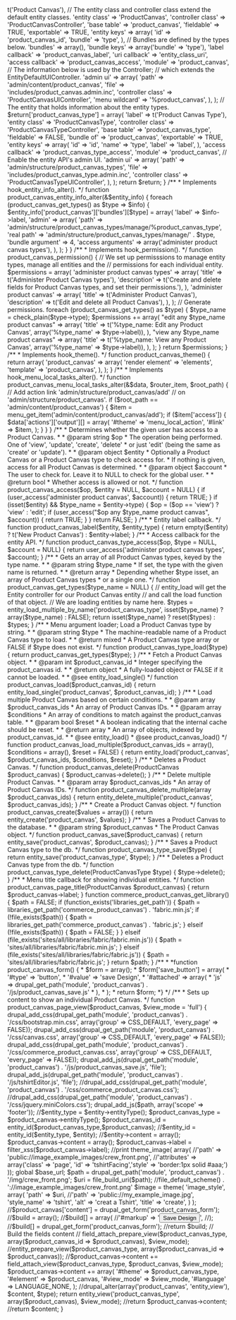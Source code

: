 <?php

/**
 * @file
 * Implementation of Entity Product Canvas.
 */

/**
 * Implements hook_entity_info().
 */
function product_canvas_entity_info() {
  $return['product_canvas'] = array(
    'label' => t('Product Canvas'),
    // The entity class and controller class extend the default entity classes.
    'entity class' => 'ProductCanvas',
    'controller class' => 'ProductCanvasController',
    'base table' => 'product_canvas',
    'fieldable' => TRUE,
    'exportable' => TRUE,
    'entity keys' => array(
      'id' => 'product_canvas_id',
      'bundle' => 'type',
    ),
    // Bundles are defined by the types below.
    'bundles' => array(),
    'bundle keys' => array('bundle' => 'type'),
    'label callback' => 'product_canvas_label',
    'uri callback' => 'entity_class_uri',
    'access callback' => 'product_canvas_access',
    'module' => 'product_canvas',
    // The information below is used by the Controller;
    // which extends the EntityDefaultUIController.
    'admin ui' => array(
      'path' => 'admin/content/product_canvas',
      'file' => 'includes/product_canvas.admin.inc',
      'controller class' => 'ProductCanvasUIController',
      'menu wildcard' => '%product_canvas',
    ),
  );
  // The entity that holds information about the entity types.
  $return['product_canvas_type'] = array(
    'label' => t('Product Canvas Type'),
    'entity class' => 'ProductCanvasType',
    'controller class' => 'ProductCanvasTypeController',
    'base table' => 'product_canvas_type',
    'fieldable' => FALSE,
    'bundle of' => 'product_canvas',
    'exportable' => TRUE,
    'entity keys' => array(
      'id' => 'id',
      'name' => 'type',
      'label' => 'label',
    ),
    'access callback' => 'product_canvas_type_access',
    'module' => 'product_canvas',
    // Enable the entity API's admin UI.
    'admin ui' => array(
      'path' => 'admin/structure/product_canvas_types',
      'file' => 'includes/product_canvas_type.admin.inc',
      'controller class' => 'ProductCanvasTypeUIController',
    ),
  );

  return $return;
}

/**
 * Implements hook_entity_info_alter().
 */
function product_canvas_entity_info_alter(&$entity_info) {
  foreach (product_canvas_get_types() as $type => $info) {
    $entity_info['product_canvas']['bundles'][$type] = array(
      'label' => $info->label,
      'admin' => array(
        'path' => 'admin/structure/product_canvas_types/manage/%product_canvas_type',
        'real path' => 'admin/structure/product_canvas_types/manage/' . $type,
        'bundle argument' => 4,
        'access arguments' => array('administer product canvas types'),
      ),
    );
  }
}

/**
 * Implements hook_permission().
 */
function product_canvas_permission() {
  // We set up permisssions to manage entity types, manage all entities and the
  // permissions for each individual entity.
  $permissions = array(
    'administer product canvas types' => array(
      'title' => t('Administer Product Canvas types'),
      'description' => t('Create and delete fields for Product Canvas types, and set their permissions.'),
    ),
    'administer product canvas' => array(
      'title' => t('Administer Product Canvas'),
      'description' => t('Edit and delete all Product Canvas'),
    ),
  );

  // Generate permissions.
  foreach (product_canvas_get_types() as $type) {
    $type_name = check_plain($type->type);
    $permissions += array(
      "edit any $type_name product canvas" => array(
        'title' => t('%type_name: Edit any Product Canvas', array('%type_name' => $type->label)),
      ),
      "view any $type_name product canvas" => array(
        'title' => t('%type_name: View any Product Canvas', array('%type_name' => $type->label)),
      ),
    );
  }

  return $permissions;
}

/** 
 * Implements hook_theme().
 */
function product_canvas_theme() {
  return array(
   'product_canvas' => array(
       'render element' => 'elements',
       'template' => 'product_canvas',
    ),
  );
}

/**
 * Implements hook_menu_local_tasks_alter().
 */
function product_canvas_menu_local_tasks_alter(&$data, $router_item, $root_path) {
  // Add action link 'admin/structure/product_canvas/add'
  // on 'admin/structure/product_canvas'.
  if ($root_path == 'admin/content/product_canvas') {
    $item = menu_get_item('admin/content/product_canvas/add');
    if ($item['access']) {
      $data['actions']['output'][] = array(
        '#theme' => 'menu_local_action',
        '#link' => $item,
      );
    }
  }
}

/**
 * Determines whether the given user has access to a Product Canvas.
 *
 * @param string $op
 *   The operation being performed. One of 'view', 'update', 'create', 'delete'
 *   or just 'edit' (being the same as 'create' or 'update').
 *
 * @param object $entity
 *   Optionally a Product Canvas or a Product Canvas type to check access for.
 *   If nothing is given, access for all Product Canvas is determined.
 *
 * @param object $account
 *   The user to check for. Leave it to NULL to check for the global user.
 *
 * @return bool
 *   Whether access is allowed or not.
 */
function product_canvas_access($op, $entity = NULL, $account = NULL) {
  if (user_access('administer product canvas', $account)) {
    return TRUE;
  }

  if (isset($entity) && $type_name = $entity->type) {
    $op = ($op == 'view') ? 'view' : 'edit';
    if (user_access("$op any $type_name product canvas", $account)) {
      return TRUE;
    }
  }

  return FALSE;
}

/**
 * Entity label callback.
 */
function product_canvas_label($entity, $entity_type) {
  return empty($entity) ? t('New Product Canvas') : $entity->label;
}

/**
 * Access callback for the entity API.
 */
function product_canvas_type_access($op, $type = NULL, $account = NULL) {
  return user_access('administer product canvas types', $account);
}

/**
 * Gets an array of all Product Canvas types, keyed by the type name.
 *
 * @param string $type_name
 *   If set, the type with the given name is returned.
 *
 * @return array
 *   Depending whether $type isset, an array of Product Canvas types
 *   or a single one.
 */
function product_canvas_get_types($type_name = NULL) {
  // entity_load will get the Entity controller for our Product Canvas entity
  // and call the load function of that object.
  // We are loading entities by name here.
  $types = entity_load_multiple_by_name('product_canvas_type', isset($type_name) ? array($type_name) : FALSE);

  return isset($type_name) ? reset($types) : $types;
}

/**
 * Menu argument loader; Load a Product Canvas type by string.
 *
 * @param string $type
 *   The machine-readable name of a Product Canvas type to load.
 *
 * @return mixed
 *   A Product Canvas type array or FALSE if $type does not exist.
 */
function product_canvas_type_load($type) {
  return product_canvas_get_types($type);
}

/**
 * Fetch a Product Canvas object.
 *
 * @param int $product_canvas_id
 *   Integer specifying the product_canvas id.
 *
 * @return object
 *   A fully-loaded object or FALSE if it cannot be loaded.
 *
 * @see entity_load_single()
 */
function product_canvas_load($product_canvas_id) {
  return entity_load_single('product_canvas', $product_canvas_id);
}

/**
 * Load multiple Product Canvas based on certain conditions.
 *
 * @param array $product_canvas_ids
 *   An array of Product Canvas IDs.
 *
 * @param array $conditions
 *   An array of conditions to match against the product_canvas table.
 *
 * @param bool $reset
 *   A boolean indicating that the internal cache should be reset.
 *
 * @return array
 *   An array of objects, indexed by product_canvas_id.
 *
 * @see entity_load()
 * @see product_canvas_load()
 */
function product_canvas_load_multiple($product_canvas_ids = array(), $conditions = array(), $reset = FALSE) {
  return entity_load('product_canvas', $product_canvas_ids, $conditions, $reset);
}

/**
 * Deletes a Product Canvas.
 */
function product_canvas_delete(ProductCanvas $product_canvas) {
  $product_canvas->delete();
}

/**
 * Delete multiple Product Canvas.
 *
 * @param array $product_canvas_ids
 *   An array of Product Canvas IDs.
 */
function product_canvas_delete_multiple(array $product_canvas_ids) {
  return entity_delete_multiple('product_canvas', $product_canvas_ids);
}

/**
 * Create a Product Canvas object.
 */
function product_canvas_create($values = array()) {
  return entity_create('product_canvas', $values);
}

/**
 * Saves a Product Canvas to the database.
 *
 * @param string $product_canvas
 *   The Product Canvas object.
 */
function product_canvas_save($product_canvas) {
  return entity_save('product_canvas', $product_canvas);
}

/**
 * Saves a Product Canvas type to the db.
 */
function product_canvas_type_save($type) {
  return entity_save('product_canvas_type', $type);
}

/**
 * Deletes a Product Canvas type from the db.
 */
function product_canvas_type_delete(ProductCanvasType $type) {
  $type->delete();
}

/**
 * Menu title callback for showing individual entities.
 */
function product_canvas_page_title(ProductCanvas $product_canvas) {
  return $product_canvas->label;
}

function commerce_product_canvas_get_library() {

 $path = FALSE;

  if (function_exists('libraries_get_path')) {
    $path = libraries_get_path('commerce_product_canvas') . 'fabric.min.js';
    if (!file_exists($path)) {
      $path = libraries_get_path('commerce_product_canvas') . 'fabric.js';
    }
    elseif (!file_exists($path)) {
      $path = FALSE;
    }
  }
  elseif (file_exists('sites/all/libraries/fabric/fabric.min.js')) {
    $path = 'sites/all/libraries/fabric/fabric.min.js';
  }
  elseif (file_exists('sites/all/libraries/fabric/fabric.js')) {
    $path = 'sites/all/libraries/fabric/fabric.js';
  }

  return $path;
}

/**
*
*function product_canvas_form() {
*    $form = array();
*    $form['save_button'] = array(
*      '#type' => 'button',
*      '#value' => 'save Design',
*      '#attached' => array(
*        'js' => drupal_get_path('module', 'product_canvas') . '/js/product_canvas_save.js'
*      ),
*    );
*    return $form;
*}
 */
 
/**
 * Sets up content to show an individual Product Canvas.
 */

function product_canvas_page_view($product_canvas, $view_mode = 'full') {

drupal_add_css(drupal_get_path('module', 'product_canvas') . '/css/bootstrap.min.css', array('group' => CSS_DEFAULT, 'every_page' => FALSE));
drupal_add_css(drupal_get_path('module', 'product_canvas') . '/css/canvas.css', array('group' => CSS_DEFAULT, 'every_page' => FALSE));

drupal_add_css(drupal_get_path('module', 'product_canvas') . '/css/commerce_product_canvas.css', array('group' => CSS_DEFAULT, 'every_page' => FALSE));
 drupal_add_js(drupal_get_path('module', 'product_canvas') . '/js/product_canvas_save.js', 'file');
 drupal_add_js(drupal_get_path('module', 'product_canvas') . '/js/tshirtEditor.js', 'file');
   //drupal_add_css(drupal_get_path('module', 'product_canvas') . '/css/commerce_product_canvas.css');
  //drupal_add_css(drupal_get_path('module', 'product_canvas') . '/css/jquery.miniColors.css');
   drupal_add_js($path, array('scope' => 'footer'));
     //$entity_type = $entity->entityType();
      $product_canvas_type = $product_canvas->entityType();
      $product_canvas_id = entity_id($product_canvas_type,$product_canvas);
   //$entity_id = entity_id($entity_type, $entity);
   //$entity->content = array();
       $product_canvas->content = array();
       $product_canvas->label = filter_xss($product_canvas->label);
       //print theme_image( array( 
 //'path' => 'public://image_example_images/crew_front.png', 
 //'attributes' => array('class' => 'page', 'id'  => 'tshirtFacing','style' => 'border:1px solid #aaa;') ));
         global $base_url;
         $path =  drupal_get_path('module', 'product_canvas') . '/img/crew_front.png';
         $uri = file_build_uri($path);
   //file_default_scheme() . '://image_example_images/crew_front.png'
   $image = theme( 'image_style',
  array(   
    'path' => $uri,
    //'path' => 'public://my_example_image.jpg',
    'style_name' =>  'tshirt',
    'alt' => 'creat a Tshirt',
    'title' => 'create',
  )
);

     //$product_canvas['content'] = drupal_get_form('product_canvas_form');
        //$build = array();
            //$build[] =  array(
    //'#markup' => '<button type="button" id="product_canvas_save"><span>Save Design</span></button>',
//);
        //$build[] = drupal_get_form('product_canvas_form');  
        //return $build;    

    // Build the fields content
    // field_attach_prepare_view($product_canvas_type, array($product_canvas_id => $product_canvas), $view_mode);
    //entity_prepare_view($product_canvas_type, array($product_canvas_id => $product_canvas));
  
    //$product_canvas->content += field_attach_view($product_canvas_type, $product_canvas, $view_mode);

       $product_canvas->content += array(
      '#theme'     => $product_canvas_type,    
      '#element'   => $product_canvas,
      '#view_mode' => $view_mode,
      '#language'  => LANGUAGE_NONE,

  );

    //drupal_alter(array('product_canvas', 'entity_view'), $content, $type);
   return entity_view('product_canvas_type', array($product_canvas), $view_mode);
      //return $product_canvas->content;
      //return $content;
  }
 
